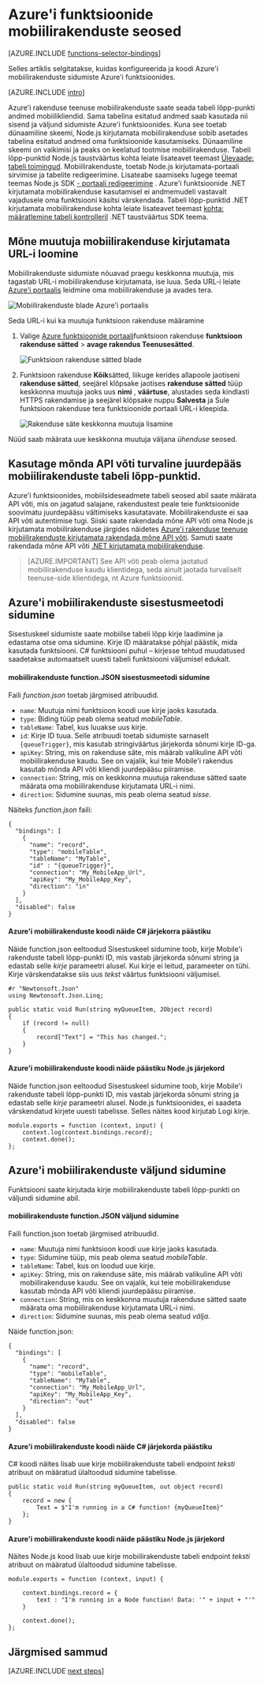 <properties
    pageTitle="Azure'i funktsioonide mobiilirakenduste sidumiste | Microsoft Azure'i"
    description="Mõista, kuidas kasutada Azure mobiilirakenduste sidumiste Azure'i funktsioonid."
    services="functions"
    documentationCenter="na"
    authors="ggailey777"
    manager="erikre"
    editor=""
    tags=""
    keywords="Azure'i töötab, funktsioonide, sündmuse töötlemiseks, dünaamiline Arvuta, serverless arhitektuur"/>

<tags
    ms.service="functions"
    ms.devlang="multiple"
    ms.topic="reference"
    ms.tgt_pltfrm="multiple"
    ms.workload="na"
    ms.date="08/30/2016"
    ms.author="glenga"/>

# <a name="azure-functions-mobile-apps-bindings"></a>Azure'i funktsioonide mobiilirakenduste seosed

[AZURE.INCLUDE [functions-selector-bindings](../../includes/functions-selector-bindings.md)]

Selles artiklis selgitatakse, kuidas konfigureerida ja koodi Azure'i mobiilirakenduste sidumiste Azure'i funktsioonides. 

[AZURE.INCLUDE [intro](../../includes/functions-bindings-intro.md)] 

Azure'i rakenduse teenuse mobiilirakenduste saate seada tabeli lõpp-punkti andmed mobiilikliendid. Sama tabelina esitatud andmed saab kasutada nii sisend ja väljund sidumiste Azure'i funktsioonides. Kuna see toetab dünaamiline skeemi, Node.js kirjutamata mobiilirakenduse sobib asetades tabelina esitatud andmed oma funktsioonide kasutamiseks. Dünaamiline skeemi on vaikimisi ja peaks on keelatud tootmise mobiilirakenduse. Tabeli lõpp-punktid Node.js taustväärtus kohta leiate lisateavet teemast [Ülevaade: tabeli toimingud](../app-service-mobile/app-service-mobile-node-backend-how-to-use-server-sdk.md#TableOperations). Mobiilirakenduste, toetab Node.js kirjutamata-portaali sirvimise ja tabelite redigeerimine. Lisateabe saamiseks lugege teemat teemas Node.js SDK [- portaali redigeerimine](../app-service-mobile/app-service-mobile-node-backend-how-to-use-server-sdk.md#in-portal-editing) . Azure'i funktsioonide .NET kirjutamata mobiilirakenduse kasutamisel ei andmemudeli vastavalt vajadusele oma funktsiooni käsitsi värskendada. Tabeli lõpp-punktid .NET kirjutamata mobiilirakenduse kohta leiate lisateavet teemast [kohta: määratlemine tabeli kontrolleril](../app-service-mobile/app-service-mobile-dotnet-backend-how-to-use-server-sdk.md#define-table-controller) .NET taustväärtus SDK teema. 

## <a name="create-an-environment-variable-for-your-mobile-app-backend-url"></a>Mõne muutuja mobiilirakenduse kirjutamata URL-i loomine

Mobiilirakenduste sidumiste nõuavad praegu keskkonna muutuja, mis tagastab URL-i mobiilirakenduse kirjutamata, ise luua. Seda URL-i leiate [Azure'i portaalis](https://portal.azure.com) leidmine oma mobiilirakenduse ja avades tera.

![Mobiilirakenduste blade Azure'i portaalis](./media/functions-bindings-mobile-apps/mobile-app-blade.png)

Seda URL-i kui ka muutuja funktsioon rakenduse määramine

1. Valige [Azure funktsioonide portaali](https://functions.azure.com/signin)funktsioon rakenduse **funktsioon rakenduse sätted** > **avage rakendus Teenusesätted**. 

    ![Funktsioon rakenduse sätted blade](./media/functions-bindings-mobile-apps/functions-app-service-settings.png)

2. Funktsioon rakenduse **Kõik**sätted, liikuge kerides allapoole jaotiseni **rakenduse sätted**, seejärel klõpsake jaotises **rakenduse sätted** tüüp keskkonna muutuja jaoks uus **nimi** , **väärtuse**, alustades seda kindlasti HTTPS rakendamise ja seejärel klõpsake nuppu **Salvesta** ja Sule funktsioon rakenduse tera funktsioonide portaali URL-i kleepida.   

    ![Rakenduse säte keskkonna muutuja lisamine](./media/functions-bindings-mobile-apps/functions-app-add-app-setting.png)

Nüüd saab määrata uue keskkonna muutuja väljana *ühenduse* seosed.

## <a id="mobiletablesapikey"></a>Kasutage mõnda API võti turvaline juurdepääs mobiilirakenduste tabeli lõpp-punktid.

Azure'i funktsioonides, mobiilsideseadmete tabeli seosed abil saate määrata API võti, mis on jagatud salajane, rakendustest peale teie funktsioonide soovimatu juurdepääsu vältimiseks kasutatavate. Mobiilirakenduste ei saa API võti autentimise tugi. Siiski saate rakendada mõne API võti oma Node.js kirjutamata mobiilirakenduse järgides näidetes [Azure'i rakenduse teenuse mobiilirakenduste kirjutamata rakendada mõne API võti](https://github.com/Azure/azure-mobile-apps-node/tree/master/samples/api-key). Samuti saate rakendada mõne API võti [.NET kirjutamata mobiilirakenduse](https://github.com/Azure/azure-mobile-apps-net-server/wiki/Implementing-Application-Key).

>[AZURE.IMPORTANT] See API võti peab olema jaotatud mobiilirakenduse kaudu klientidega, seda ainult jaotada turvaliselt teenuse-side klientidega, nt Azure funktsioonid. 

## <a id="mobiletablesinput"></a>Azure'i mobiilirakenduste sisestusmeetodi sidumine

Sisestuskeel sidumiste saate mobiilse tabeli lõpp kirje laadimine ja edastama otse oma sidumine. Kirje ID määratakse põhjal päästik, mida kasutada funktsiooni. C# funktsiooni puhul – kirjesse tehtud muudatused saadetakse automaatselt uuesti tabeli funktsiooni väljumisel edukalt.

#### <a name="functionjson-for-mobile-apps-input-binding"></a>mobiilirakenduste function.JSON sisestusmeetodi sidumine

Faili *function.json* toetab järgmised atribuudid.

- `name`: Muutuja nimi funktsioon koodi uue kirje jaoks kasutada.
- `type`: Biding tüüp peab olema seatud *mobileTable*.
- `tableName`: Tabel, kus luuakse uus kirje.
- `id`: Kirje ID tuua. Selle atribuudi toetab sidumiste sarnaselt `{queueTrigger}`, mis kasutab stringiväärtus järjekorda sõnumi kirje ID-ga.
- `apiKey`: String, mis on rakenduse säte, mis määrab valikuline API võti mobiilirakenduse kaudu. See on vajalik, kui teie Mobile'i rakendus kasutab mõnda API võti kliendi juurdepääsu piiramise.
- `connection`: String, mis on keskkonna muutuja rakenduse sätted saate määrata oma mobiilirakenduse kirjutamata URL-i nimi.
- `direction`: Sidumine suunas, mis peab olema seatud *sisse*.

Näiteks *function.json* faili:

    {
      "bindings": [
        {
          "name": "record",
          "type": "mobileTable",
          "tableName": "MyTable",
          "id" : "{queueTrigger}",
          "connection": "My_MobileApp_Url",
          "apiKey": "My_MobileApp_Key",
          "direction": "in"
        }
      ],
      "disabled": false
    }

#### <a name="azure-mobile-apps-code-example-for-a-c-queue-trigger"></a>Azure'i mobiilirakenduste koodi näide C# järjekorra päästiku

Näide function.json eeltoodud Sisestuskeel sidumine toob, kirje Mobile'i rakenduste tabeli lõpp-punkti ID, mis vastab järjekorda sõnumi string ja edastab selle *kirje* parameetri alusel. Kui kirje ei leitud, parameeter on tühi. Kirje värskendatakse siis uus *tekst* väärtus funktsiooni väljumisel.

    #r "Newtonsoft.Json"    
    using Newtonsoft.Json.Linq;
    
    public static void Run(string myQueueItem, JObject record)
    {
        if (record != null)
        {
            record["Text"] = "This has changed.";
        }    
    }

#### <a name="azure-mobile-apps-code-example-for-a-nodejs-queue-trigger"></a>Azure'i mobiilirakenduste koodi näide päästiku Node.js järjekord

Näide function.json eeltoodud Sisestuskeel sidumine toob, kirje Mobile'i rakenduste tabeli lõpp-punkti ID, mis vastab järjekorda sõnumi string ja edastab selle *kirje* parameetri alusel. Node.js funktsioonides, ei saadeta värskendatud kirjete uuesti tabelisse. Selles näites kood kirjutab Logi kirje.

    module.exports = function (context, input) {    
        context.log(context.bindings.record);
        context.done();
    };


## <a id="mobiletablesoutput"></a>Azure'i mobiilirakenduste väljund sidumine

Funktsiooni saate kirjutada kirje mobiilirakenduste tabeli lõpp-punkti on väljundi sidumine abil. 

#### <a name="functionjson-for-mobile-apps-output-binding"></a>mobiilirakenduste function.JSON väljund sidumine

Faili function.json toetab järgmised atribuudid.

- `name`: Muutuja nimi funktsioon koodi uue kirje jaoks kasutada.
- `type`: Sidumine tüüp, mis peab olema seatud *mobileTable*.
- `tableName`: Tabel, kus on loodud uue kirje.
- `apiKey`: String, mis on rakenduse säte, mis määrab valikuline API võti mobiilirakenduse kaudu. See on vajalik, kui teie mobiilirakenduse kasutab mõnda API võti kliendi juurdepääsu piiramise.
- `connection`: String, mis on keskkonna muutuja rakenduse sätted saate määrata oma mobiilirakenduse kirjutamata URL-i nimi.
- `direction`: Sidumine suunas, mis peab olema seatud *välja*.

Näide function.json:

    {
      "bindings": [
        {
          "name": "record",
          "type": "mobileTable",
          "tableName": "MyTable",
          "connection": "My_MobileApp_Url",
          "apiKey": "My_MobileApp_Key",
          "direction": "out"
        }
      ],
      "disabled": false
    }

#### <a name="azure-mobile-apps-code-example-for-a-c-queue-trigger"></a>Azure'i mobiilirakenduste koodi näide C# järjekorda päästiku

C# koodi näites lisab uue kirje mobiilirakenduste tabeli endpoint *teksti* atribuut on määratud ülaltoodud sidumine tabelisse.

    public static void Run(string myQueueItem, out object record)
    {
        record = new {
            Text = $"I'm running in a C# function! {myQueueItem}"
        };
    }

#### <a name="azure-mobile-apps-code-example-for-a-nodejs-queue-trigger"></a>Azure'i mobiilirakenduste koodi näide päästiku Node.js järjekord

Näites Node.js kood lisab uue kirje mobiilirakenduste tabeli endpoint *teksti* atribuut on määratud ülaltoodud sidumine tabelisse.

    module.exports = function (context, input) {
    
        context.bindings.record = {
            text : "I'm running in a Node function! Data: '" + input + "'"
        }   
    
        context.done();
    };

## <a name="next-steps"></a>Järgmised sammud

[AZURE.INCLUDE [next steps](../../includes/functions-bindings-next-steps.md)]

